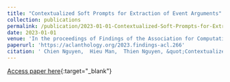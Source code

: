 ```yaml
---
title: "Contextualized Soft Prompts for Extraction of Event Arguments"
collection: publications
permalink: /publication/2023-01-01-Contextualized-Soft-Prompts-for-Extraction-of-Event-Arguments
date: 2023-01-01
venue: 'In the proceedings of Findings of the Association for Computational Linguistics: ACL 2023'
paperurl: 'https://aclanthology.org/2023.findings-acl.266'
citation: ' Chien Nguyen,  Hieu Man,  Thien Nguyen, &quot;Contextualized Soft Prompts for Extraction of Event Arguments.&quot; In the proceedings of Findings of the Association for Computational Linguistics: ACL 2023, 2023.'
---
```

[Access paper here](https://aclanthology.org/2023.findings-acl.266){:target="_blank"}
